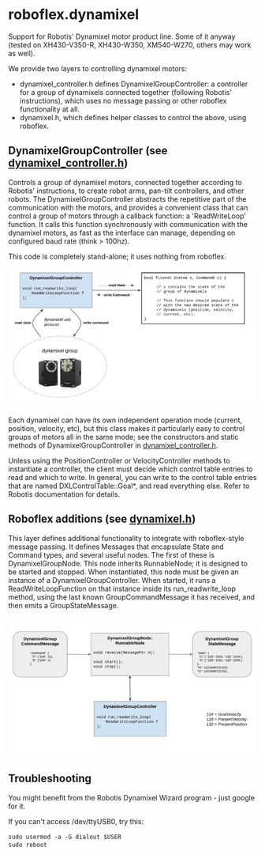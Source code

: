 # roboflex.dynamixel

Support for Robotis' Dynamixel motor product line. Some of it anyway (tested on XH430-V350-R, XH430-W350, XM540-W270, others may work as well).

We provide two layers to controlling dynamixel motors:

* dynamixel_controller.h defines DynamixelGroupController: a controller for a group of dynamixels connected together (following Robotis' instructions), which uses no message passing or other roboflex functionality at all.
* dynamixel.h, which defines helper classes to control the above, using roboflex.


## DynamixelGroupController (see [dynamixel_controller.h](dynamixel_controller.h))

Controls a group of dynamixel motors, connected together according to Robotis' instructions, to create robot arms, pan-tilt controllers, and other robots. The DynamixelGroupController abstracts the repetitive part of the communication with the motors, and provides a convenient class that can control a group of motors through a callback function: a 'ReadWriteLoop' function. It calls this function synchronously with communication with the dynamixel motors, as fast as the interface can manage, depending on configured baud rate (think > 100hz).

This code is completely stand-alone; it uses nothing from roboflex.

![](roboflex_dynamixel_controller.png)

Each dynamixel can have its own independent operation mode (current, position, velocity, etc), but this class makes it particularly easy to control groups of motors all in the same mode; see the constructors and static methods of DynamixelGroupController in [dynamixel_controller.h](dynamixel_controller.h).

Unless using the PositionController or VelocityController methods to instantiate a controller, the client must decide which control table entries to read and which to write. In general, you can write to the control table entries that are named DXLControlTable::Goal*, and read everything else. Refer to Robotis documentation for details.


## Roboflex additions (see [dynamixel.h](dynamixel.h))

This layer defines additional functionality to integrate with roboflex-style message passing. It defines Messages that encapsulate State and Command types, and several useful nodes. The first of these is DynamixelGroupNode. This node inherits RunnableNode; it is designed to be started and stopped. When instantiated, this node must be given an instance of a DynamixelGroupController. When started, it runs a ReadWriteLoopFunction on that instance inside its run_readwrite_loop method, using the last known GroupCommandMessage it has received, and then emits a GroupStateMessage.

![](roboflex_dynamixel.png)

## Troubleshooting

You might benefit from the Robotis Dynamixel Wizard program - just google for it.

If you can't access /dev/ttyUSB0, try this:

    sudo usermod -a -G dialout $USER
    sudo reboot
